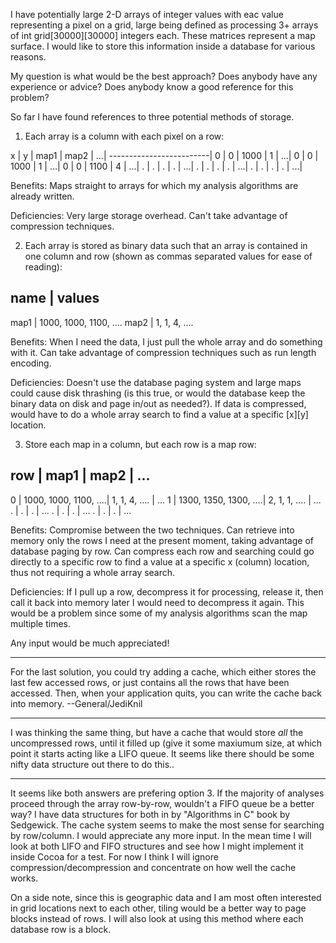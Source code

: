 

I have potentially large 2-D arrays of integer values with eac value representing a pixel on a grid, large being defined as processing 3+ arrays of int grid[30000][30000] integers each. These matrices represent a map surface. I would like to store this information inside a database for various reasons. 

My question is what would be the best approach? Does anybody have any experience or advice? Does anybody know a good reference for this problem?

So far I have found references to three potential methods of storage.

1) Each array is a column with each pixel on a row:
    
x | y | map1 | map2 | ...|
-------------------------|
0 | 0 | 1000 |   1  | ...|
0 | 0 | 1000 |   1  | ...|
0 | 0 | 1100 |   4  | ...|
. | . |    . |   .  | ...|
. | . |    . |   .  | ...|
. | . |    . |   .  | ...|

Benefits: Maps straight to arrays for which my analysis algorithms are already written.

Deficiencies: Very large storage overhead. Can't take advantage of compression techniques.


2) Each array is stored as binary data such that an array is contained in one column and row (shown as commas separated values for ease of reading):
    
name | values
-------------
map1 | 1000, 1000, 1100, ....
map2 | 1, 1, 4, ....


Benefits: When I need the data, I just pull the whole array and do something with it. Can take advantage of compression techniques such as run length encoding.

Deficiencies: Doesn't use the database paging system and large maps could cause disk thrashing (is this true, or would the database keep the binary data on disk and page in/out as needed?). If data is compressed, would have to do a whole array search to find a value at a specific [x][y] location.


3) Store each map in a column, but each row is a map row:
    
row | map1                  | map2 | ...
----------------------------------------------------
  0 | 1000, 1000, 1100, ....|   1, 1, 4, ....  | ...
  1 | 1300, 1350, 1300, ....|   2, 1, 1, ....  | ...
  . |    .                  |   .              | ...
  . |    .                  |   .              | ...
  . |    .                  |   .              | ...


Benefits: Compromise between the two techniques. Can retrieve into memory only the rows I need at the present moment, taking advantage of database paging by row. Can compress each row and searching could go directly to a specific row to find a value at a specific x (column) location, thus not requiring a whole array search.

Deficiencies: If I pull up a row, decompress it for processing, release it, then call it back into memory later I would need to decompress it again. This would be a problem since some of my analysis algorithms scan the map multiple times. 


Any input would be much appreciated!

----
For the last solution, you could try adding a cache, which either stores the last few accessed rows, or just contains all the rows that have been accessed. Then, when your application quits, you can write the cache back into memory. --General/JediKnil

----
I was thinking the same thing, but have a cache that would store *all* the uncompressed rows, until it filled up (give it some maxiumum size, at which point it starts acting like a LIFO queue.  It seems like there should be some nifty data structure out there to do this.. 

----
It seems like both answers are prefering option 3. If the majority of analyses proceed through the array row-by-row, wouldn't a FIFO queue be a better way? I have data structures for both in by "Algorithms in C" book by Sedgewick. The cache system seems to make the most sense for searching by row/column. I would appreciate any more input. In the mean time I will look at both LIFO and FIFO structures and see how I might implement it inside Cocoa for a test. For now I think I will ignore compression/decompression and concentrate on how well the cache works. 

On a side note, since this is geographic data and I am most often interested in grid locations next to each other, tiling would be a better way to page blocks instead of rows. I will also look at using this method where each database row is a block.